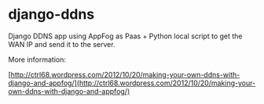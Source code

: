 django-ddns
===========

Django DDNS app using AppFog as Paas + Python local script to get the WAN IP and send it to the server.

More information:

[http://ctrl68.wordpress.com/2012/10/20/making-your-own-ddns-with-django-and-appfog/](http://ctrl68.wordpress.com/2012/10/20/making-your-own-ddns-with-django-and-appfog/)
